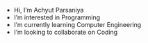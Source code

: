 -  Hi, I’m Achyut Parsaniya
-  I’m interested in Programming
-  I’m currently learning Computer Engineering
-  I’m looking to collaborate on Coding

<!---
AchyutPatel21/AchyutPatel21 is a ✨ special ✨ repository because its `README.md` (this file) appears on your GitHub profile.
You can click the Preview link to take a look at your changes.
--->

